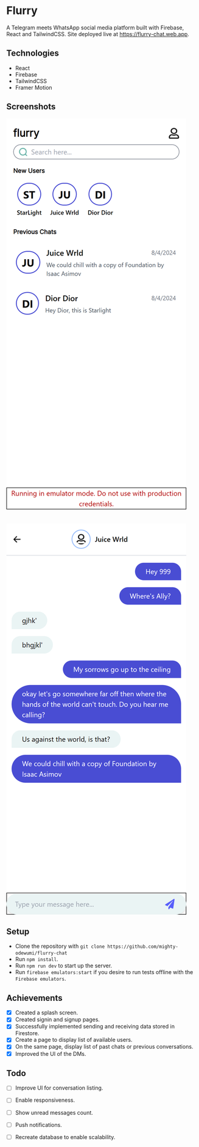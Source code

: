 # Flurry

A Telegram meets WhatsApp social media platform built with Firebase, React and TailwindCSS. Site deployed live at https://flurry-chat.web.app.

## Technologies

* React
* Firebase
* TailwindCSS
* Framer Motion

## Screenshots
![Conversations List](./src/assets/conversationsList.png)
<br>
<br>
<br>
![Direct Messages](./src/assets/chatImg.png)


## Setup
* Clone the repository with ```git clone https://github.com/mighty-odewumi/flurry-chat```
* Run ```npm install```.
* Run ```npm run dev``` to start up the server.
* Run ```firebase emulators:start``` if you desire to run tests offline with the ```Firebase emulators```.


## Achievements
+ [x] Created a splash screen.
+ [x] Created signin and signup pages.
+ [x] Successfully implemented sending and receiving data stored in Firestore.
+ [x] Create a page to display list of available users.
+ [x] On the same page, display list of past chats or previous conversations. 
+ [x] Improved the UI of the DMs.

## Todo

+ [ ] Improve UI for conversation listing.
+ [ ] Enable responsiveness.
+ [ ] Show unread messages count.
+ [ ] Push notifications.
+ [ ] Recreate database to enable scalability.  
  